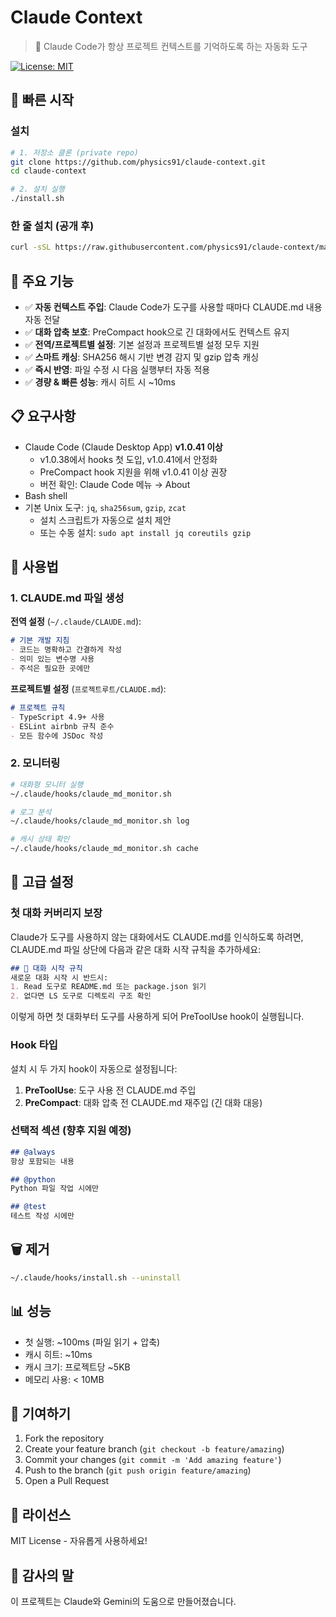# Claude Context

> 🤖 Claude Code가 항상 프로젝트 컨텍스트를 기억하도록 하는 자동화 도구

[![License: MIT](https://img.shields.io/badge/License-MIT-yellow.svg)](https://opensource.org/licenses/MIT)

## 🚀 빠른 시작

### 설치

```bash
# 1. 저장소 클론 (private repo)
git clone https://github.com/physics91/claude-context.git
cd claude-context

# 2. 설치 실행
./install.sh
```

### 한 줄 설치 (공개 후)

```bash
curl -sSL https://raw.githubusercontent.com/physics91/claude-context/main/install.sh | bash
```

## 🎯 주요 기능

- ✅ **자동 컨텍스트 주입**: Claude Code가 도구를 사용할 때마다 CLAUDE.md 내용 자동 전달
- ✅ **대화 압축 보호**: PreCompact hook으로 긴 대화에서도 컨텍스트 유지
- ✅ **전역/프로젝트별 설정**: 기본 설정과 프로젝트별 설정 모두 지원
- ✅ **스마트 캐싱**: SHA256 해시 기반 변경 감지 및 gzip 압축 캐싱
- ✅ **즉시 반영**: 파일 수정 시 다음 실행부터 자동 적용
- ✅ **경량 & 빠른 성능**: 캐시 히트 시 ~10ms

## 📋 요구사항

- Claude Code (Claude Desktop App) **v1.0.41 이상**
  - v1.0.38에서 hooks 첫 도입, v1.0.41에서 안정화
  - PreCompact hook 지원을 위해 v1.0.41 이상 권장
  - 버전 확인: Claude Code 메뉴 → About
- Bash shell
- 기본 Unix 도구: `jq`, `sha256sum`, `gzip`, `zcat`
  - 설치 스크립트가 자동으로 설치 제안
  - 또는 수동 설치: `sudo apt install jq coreutils gzip`

## 📖 사용법

### 1. CLAUDE.md 파일 생성

**전역 설정** (`~/.claude/CLAUDE.md`):
```markdown
# 기본 개발 지침
- 코드는 명확하고 간결하게 작성
- 의미 있는 변수명 사용
- 주석은 필요한 곳에만
```

**프로젝트별 설정** (`프로젝트루트/CLAUDE.md`):
```markdown
# 프로젝트 규칙
- TypeScript 4.9+ 사용
- ESLint airbnb 규칙 준수
- 모든 함수에 JSDoc 작성
```

### 2. 모니터링

```bash
# 대화형 모니터 실행
~/.claude/hooks/claude_md_monitor.sh

# 로그 분석
~/.claude/hooks/claude_md_monitor.sh log

# 캐시 상태 확인
~/.claude/hooks/claude_md_monitor.sh cache
```

## 🔧 고급 설정

### 첫 대화 커버리지 보장

Claude가 도구를 사용하지 않는 대화에서도 CLAUDE.md를 인식하도록 하려면, CLAUDE.md 파일 상단에 다음과 같은 대화 시작 규칙을 추가하세요:

```markdown
## 🚀 대화 시작 규칙
새로운 대화 시작 시 반드시:
1. Read 도구로 README.md 또는 package.json 읽기
2. 없다면 LS 도구로 디렉토리 구조 확인
```

이렇게 하면 첫 대화부터 도구를 사용하게 되어 PreToolUse hook이 실행됩니다.

### Hook 타입

설치 시 두 가지 hook이 자동으로 설정됩니다:

1. **PreToolUse**: 도구 사용 전 CLAUDE.md 주입
2. **PreCompact**: 대화 압축 전 CLAUDE.md 재주입 (긴 대화 대응)

### 선택적 섹션 (향후 지원 예정)

```markdown
## @always
항상 포함되는 내용

## @python
Python 파일 작업 시에만

## @test
테스트 작성 시에만
```

## 🗑️ 제거

```bash
~/.claude/hooks/install.sh --uninstall
```

## 📊 성능

- 첫 실행: ~100ms (파일 읽기 + 압축)
- 캐시 히트: ~10ms
- 캐시 크기: 프로젝트당 ~5KB
- 메모리 사용: < 10MB

## 🤝 기여하기

1. Fork the repository
2. Create your feature branch (`git checkout -b feature/amazing`)
3. Commit your changes (`git commit -m 'Add amazing feature'`)
4. Push to the branch (`git push origin feature/amazing`)
5. Open a Pull Request

## 📝 라이선스

MIT License - 자유롭게 사용하세요!

## 🙏 감사의 말

이 프로젝트는 Claude와 Gemini의 도움으로 만들어졌습니다.